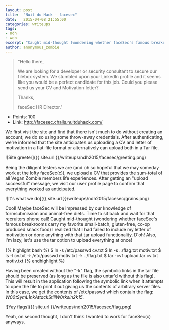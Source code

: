 ```yaml
---
layout: post
title:  "Nuit du Hack - facesec"
date:   2015-04-08 21:55:00
categories: writeups
tags:
- ndh
- web
excerpt: "Caught mid-thought (wondering whether faceSec's famous breakrooms carry my favorite small-batch, gluten-free, co-op produced snack food) I realized that I had failed to include my letter of motivation or done anything with that tar upload functionality.  D'oh!"
author: anonymous_zombie
---
```


>"Hello there,
>
>We are looking for a developer or security consultant to secure our filebox system. We stumbled upon your LinkedIn profile and it seems like you would be a perfect candidate for this job. Could you please send us your CV and Motivation letter?
>
>Thanks,
>
>faceSec HR Director."

- Points: 100
- Link: http://facesec.challs.nuitduhack.com/

We first visit the site and find that there isn't much to do without creating an account; we do so using some throw-away credentials.  After authenticating, we're informed that the site anticipates us uploading a CV and letter of motivation in a flat-file format or alternatively can upload both in a Tar file.

![Site greeter]({{ site.url }}/writeups/ndh2015/facesec/greeting.png)

Being the diligent testers we are (and oh so hopeful that we may someday work at the lofty faceSec(c)), we upload a CV that provides the sum-total of all Vegan Zombie members life experiences.  After getting an "upload successful" message, we visit our user profile page to confirm that everything worked as anticipated.

![It's what we do]({{ site.url }}/writeups/ndh2015/facesec/grains.png)

Cool!  Maybe faceSec will be impressed by our knowledge of formsubmission and animal-free diets.  Time to sit back and wait for that recruiters phone call!  Caught mid-thought (wondering whether faceSec's famous breakrooms carry my favorite small-batch, gluten-free, co-op produced snack food) I realized that I had failed to include my letter of motivation or done anything with that tar upload functionality.  D'oh!  Also, I'm lazy, let's use the tar option to upload everything at once!

{% highlight bash %}
$ ln -s /etc/passwd cv.txt
$ ln -s ../flag.txt motiv.txt
$ ls -l
	cv.txt -> /etc/passwd
	motiv.txt -> ../flag.txt
$ tar -cvf upload.tar cv.txt motiv.txt
{% endhighlight %}

Having been created without the "-k" flag, the symbolic links in the tar file should be preserved (as long as the file is also untar'd without this flag).  This will result in the application following the symbolic link when it attempts to open the file to print it out giving us the contents of arbitrary server files.  In this case, we get the contents of /etc/passwd which contain the flag: *W00tSymL1nkAttackStillW0rksIn2k15*.

![Yay flags]({{ site.url }}/writeups/ndh2015/facesec/flag.png)

Yeah, on second thought, I don't think I wanted to work for faceSec(c) anyways.
